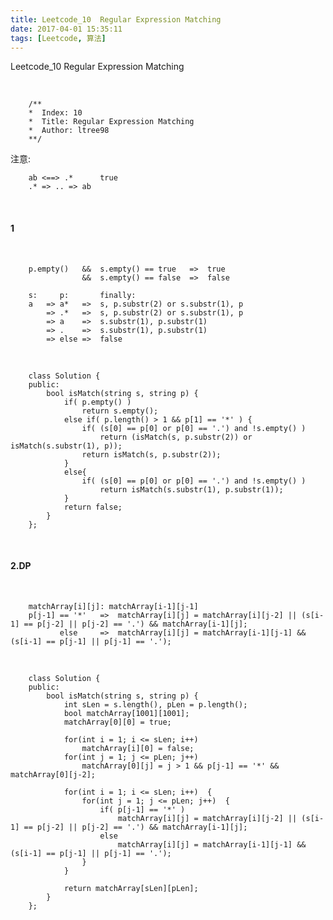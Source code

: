 ```yaml
---
title: Leetcode_10  Regular Expression Matching
date: 2017-04-01 15:35:11
tags: [Leetcode, 算法]
---
```


Leetcode_10  Regular Expression Matching


<!-- more -->
<br/>

        /**
        *  Index: 10
        *  Title: Regular Expression Matching
        *  Author: ltree98
        **/


注意: 


        ab <==> .*      true
        .* => .. => ab  


<br/>

#### 1

<br/>

        p.empty()   &&  s.empty() == true   =>  true
                    &&  s.empty() == false  =>  false 

        s:     p:       finally:
        a   => a*   =>  s, p.substr(2) or s.substr(1), p
            => .*   =>  s, p.substr(2) or s.substr(1), p
            => a    =>  s.substr(1), p.substr(1)
            => .    =>  s.substr(1), p.substr(1)
            => else =>  false


<br/>


        class Solution {
        public:
            bool isMatch(string s, string p) {
                if( p.empty() )
                    return s.empty();
                else if( p.length() > 1 && p[1] == '*' ) {
                    if( (s[0] == p[0] or p[0] == '.') and !s.empty() )
                        return (isMatch(s, p.substr(2)) or isMatch(s.substr(1), p));
                    return isMatch(s, p.substr(2));
                }
                else{
                    if( (s[0] == p[0] or p[0] == '.') and !s.empty() )
                        return isMatch(s.substr(1), p.substr(1));
                }
                return false;
            }
        };


<br/>

#### 2.DP

<br/>


        matchArray[i][j]: matchArray[i-1][j-1] 
        p[j-1] == '*'   =>  matchArray[i][j] = matchArray[i][j-2] || (s[i-1] == p[j-2] || p[j-2] == '.') && matchArray[i-1][j];
               else     =>  matchArray[i][j] = matchArray[i-1][j-1] && (s[i-1] == p[j-1] || p[j-1] == '.');


<br/>

       
        class Solution {
        public:
            bool isMatch(string s, string p) {
                int sLen = s.length(), pLen = p.length();
                bool matchArray[1001][1001];
                matchArray[0][0] = true;
               
                for(int i = 1; i <= sLen; i++)
                    matchArray[i][0] = false;
                for(int j = 1; j <= pLen; j++)
                    matchArray[0][j] = j > 1 && p[j-1] == '*' && matchArray[0][j-2];
        
                for(int i = 1; i <= sLen; i++)  {
                    for(int j = 1; j <= pLen; j++)  {
                        if( p[j-1] == '*' )
                            matchArray[i][j] = matchArray[i][j-2] || (s[i-1] == p[j-2] || p[j-2] == '.') && matchArray[i-1][j];
                        else 
                            matchArray[i][j] = matchArray[i-1][j-1] && (s[i-1] == p[j-1] || p[j-1] == '.');
                    }
                }
        
                return matchArray[sLen][pLen];
            }
        };